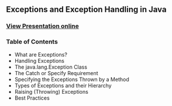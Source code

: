 ## Exceptions and Exception Handling in Java
### [View Presentation online](https://rawgit.com/TelerikAcademy/SchoolAcademy/master/2015-12-Java-Data-Structures-Algorithms-and-testing/10.%20Exceptoins/slides/index.html)
### Table of Contents
- What are Exceptions?
- Handling Exceptions
- The java.lang.Exception Class
- The Catch or Specify Requirement
- Specifying the Exceptions Thrown by a Method
- Types of Exceptions and their Hierarchy
- Raising (Throwing) Exceptions
- Best Practices